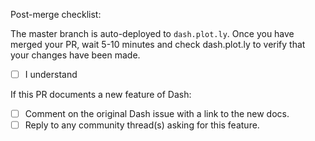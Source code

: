 Post-merge checklist:

The master branch is auto-deployed to `dash.plot.ly`.
Once you have merged your PR, wait 5-10 minutes and check dash.plot.ly 
to verify that your changes have been made.

- [ ] I understand

If this PR documents a new feature of Dash:

- [ ] Comment on the original Dash issue with a link to the new docs.
- [ ] Reply to any community thread(s) asking for this feature.
